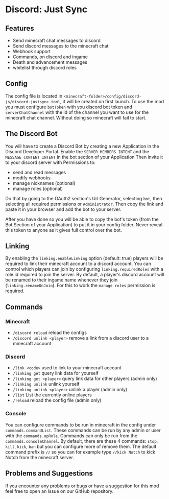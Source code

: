 # Discord: Just Sync

## Features
- Send minecraft chat messages to discord
- Send discord messages to the minecraft chat
- Webhook support
- Commands, on discord and ingame
- Death and advancement messages
- whitelist through discord roles

## Config
The config file is located in `<minecraft-folder>/config/discord-js/discord-justsync.toml`,
it will be created on first launch.
To use the mod you must configure `botToken` with you discord bot token and 
`serverChatChannel` with the id of the channel you want to use for the minecraft chat channel.
Without doing so minecraft will fail to start.

## The Discord Bot
You will have to create a Discord Bot by creating a new Application in the Discord Developer Portal.
Enable the `SERVER MEMBERS INTENT` and the `MESSAGE CONTENT INTENT` in the bot section of your Application
Then invite it to your discord server with Permissions to:

- send and read messages
- modify webhooks
- manage nicknames (optional)
- manage roles (optional)

Do that by going to the OAuth2 section's Url Generator, selecting `bot`, then selecting all required permissions or `Administrator`.
Then copy the link and paste it in your browser and add the bot to your server.

After you have done so you will be able to copy the bot's token (from the Bot Section of your Application) to put it in your config folder.
Never reveal this token to anyone as it gives full control over the bot.

## Linking
By enabling the `linking.enableLinking` option (default: true) players will be required to link their minecraft account to a discord account.
You can control which players can join by configuring `linking.requiredRoles` with a role id required to join the server.
By default, a player's discord account will be renamed to their ingame name whenever they join (`linking.renameOnJoin`).
For this to work the `manage roles` permission is required.

## Commands
### Minecraft
- `/discord reload` reload the configs
- `/discord unlink <player>` remove a link from a discord user to a minecraft account
### Discord
- `/link <code>` used to link to your minecraft account
- `/linking get` query link data for yourself
- `/linking get <player>` query link data for other players (admin only) 
- `/linking unlink` unlink yourself
- `/linking unlink <player>` unlink a player (admin only)
- `/list` List the currently online players
- `/reload` reload the config file (admin only)
### Console
You can configure commands to be run in minecraft in the config under `commands.commandList`.
These commands can be run by any admin or user with the `commands.opRole`.
Commands can only be run from the `commands.consoleChannel`.
By default, there are these 4 commands: `stop`, `kill`, `kick`, `ban` but you can configure more of remove them.
The default command prefix is `//` so you can for example type `//kick Notch` to kick Notch from the minecraft server.

## Problems and Suggestions
If you encounter any problems or bugs or have a suggestion for this mod feel free to open an Issue on our GitHub repository.
